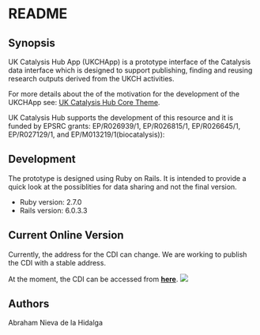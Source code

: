 # README

## Synopsis

UK Catalysis Hub App (UKCHApp) is a prototype interface of the Catalysis data
interface which is designed to support publishing, finding and reusing research
outputs derived from the UKCH activities.

For more details about the of the motivation for the development of the UKCHApp
see: [UK Catalysis Hub Core Theme](https://ukcatalysishub.co.uk/core/).

UK Catalysis Hub supports the development of this resource and it is funded by
EPSRC grants:  EP/R026939/1, EP/R026815/1, EP/R026645/1, EP/R027129/1,
and EP/M013219/1(biocatalysis)):

## Development
The prototype is designed using Ruby on Rails. It is intended to provide a
quick look at the possiblities for data sharing and not the final version.

* Ruby version: 2.7.0
* Rails version: 6.0.3.3

## Current Online Version
Currently, the address for the CDI can change. We are working to publish the CDI 
with a stable address. 

At the moment, the CDI can be accessed from **[here](http://188.166.149.246/)**.
[<img src="https://github.com/scman1/ukcathubapp/blob/master/previews/proto_app2020b.png">](http://188.166.149.246/)


## Authors

Abraham Nieva de la Hidalga
